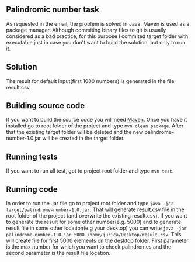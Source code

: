 ## Palindromic number task 

As requested in the email, the problem is solved in Java. Maven is used as a package manager. Although commiting binary files to git is usually considered as a bad practice, for this purpose I commited target folder with executable just in case you don't want to build the solution, but only to run it.

## Solution

The result for default input(first 1000 numbers) is generated in the file result.csv 

## Building source code

If you want to build the source code you will need [Maven](https://maven.apache.org/). Once you have it installed go to root folder of the project and type `mvn clean package`. After that the existing target folder will be deleted and the new palindrome-number-1.0.jar will be created in the target folder.

## Running tests
If you want to run all test, got to project root folder and type `mvn test`.

## Running code
In order to run the .jar file go to project root folder and type `java -jar target/palindrome-number-1.0.jar`. That will generate result.csv file in the root folder of the project (and overwrite the existing result.csv). If you want to generate the result for some other number(e.g. 5000) and to generate result file in some other location(e.g your desktop) you can write  `java -jar palindrome-number-1.0.jar 5000 /home/jurica/Desktop/result.csv`. This will create file for first 5000 elements on the desktop folder. First parameter is the max number for which you want to check palindromes and the second parameter is the result file location.